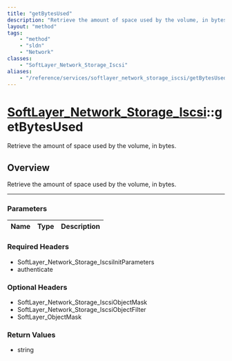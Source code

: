 ```yaml
---
title: "getBytesUsed"
description: "Retrieve the amount of space used by the volume, in bytes."
layout: "method"
tags:
    - "method"
    - "sldn"
    - "Network"
classes:
    - "SoftLayer_Network_Storage_Iscsi"
aliases:
    - "/reference/services/softlayer_network_storage_iscsi/getBytesUsed"
---
```

# [SoftLayer_Network_Storage_Iscsi](/reference/services/SoftLayer_Network_Storage_Iscsi)::getBytesUsed


Retrieve the amount of space used by the volume, in bytes.


## Overview 
Retrieve the amount of space used by the volume, in bytes.

-----

### Parameters 
|Name | Type | Description |
| --- | --- | --- |


### Required Headers
* SoftLayer_Network_Storage_IscsiInitParameters
* authenticate


### Optional Headers
* SoftLayer_Network_Storage_IscsiObjectMask
* SoftLayer_Network_Storage_IscsiObjectFilter
* SoftLayer_ObjectMask

### Return Values
* string




